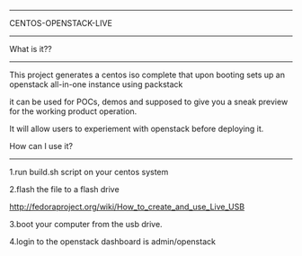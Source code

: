 *********************
CENTOS-OPENSTACK-LIVE
*********************

What is it??

------------

This project generates a centos iso complete that upon booting sets up an openstack all-in-one instance using packstack

it can be used for POCs, demos and supposed to give you a sneak preview for the working product operation.

It will allow users to experiement with openstack before deploying it.


How can I use it?

-----------------


1.run build.sh script on your centos system

2.flash the file to a flash drive

http://fedoraproject.org/wiki/How_to_create_and_use_Live_USB

3.boot your computer from the usb drive. 

4.login to the openstack dashboard is admin/openstack

